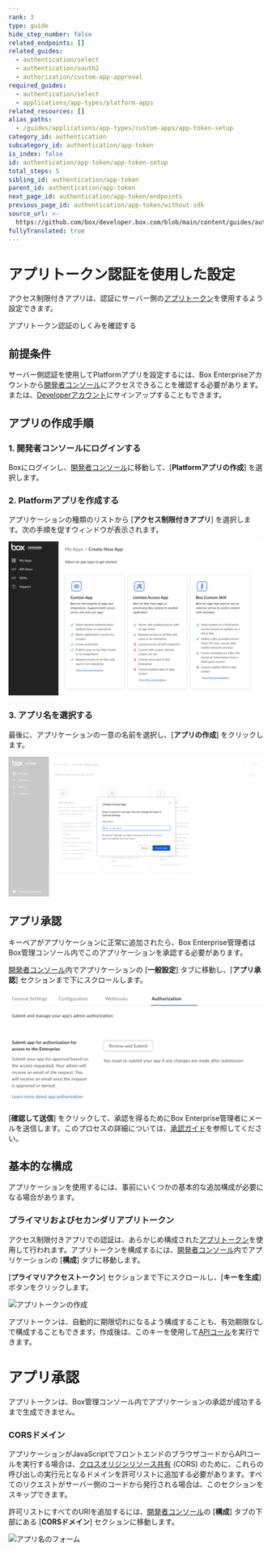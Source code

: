 ```yaml
---
rank: 3
type: guide
hide_step_number: false
related_endpoints: []
related_guides:
  - authentication/select
  - authentication/oauth2
  - authorization/custom-app-approval
required_guides:
  - authentication/select
  - applications/app-types/platform-apps
related_resources: []
alias_paths:
  - /guides/applications/app-types/custom-apps/app-token-setup
category_id: authentication
subcategory_id: authentication/app-token
is_index: false
id: authentication/app-token/app-token-setup
total_steps: 5
sibling_id: authentication/app-token
parent_id: authentication/app-token
next_page_id: authentication/app-token/endpoints
previous_page_id: authentication/app-token/without-sdk
source_url: >-
  https://github.com/box/developer.box.com/blob/main/content/guides/authentication/app-token/app-token-setup.md
fullyTranslated: true
---
```

# アプリトークン認証を使用した設定

アクセス制限付きアプリは、認証にサーバー側の[アプリトークン][app-token]を使用するよう設定できます。

<CTA to="g://authentication/app-token">

アプリトークン認証のしくみを確認する

</CTA>

## 前提条件

サーバー側認証を使用してPlatformアプリを設定するには、Box Enterpriseアカウントから[開発者コンソール][devconsole]にアクセスできることを確認する必要があります。または、[Developerアカウント][devaccount]にサインアップすることもできます。

## アプリの作成手順

### 1. 開発者コンソールにログインする

Boxにログインし、[開発者コンソール][devconsole]に移動して、\[**Platformアプリの作成**] を選択します。

### 2. Platformアプリを作成する

アプリケーションの種類のリストから \[**アクセス制限付きアプリ**] を選択します。次の手順を促すウィンドウが表示されます。

<ImageFrame border>

![アプリケーションの選択画面](../images/select-app-type.png)

</ImageFrame>

### 3. アプリ名を選択する

最後に、アプリケーションの一意の名前を選択し、\[**アプリの作成**] をクリックします。

<ImageFrame border width="600" center>

![アプリ名のフォーム](../images/limited-access-naming.png)

</ImageFrame>

## アプリ承認

キーペアがアプリケーションに正常に追加されたら、Box Enterprise管理者はBox管理コンソール内でこのアプリケーションを承認する必要があります。

[開発者コンソール][devconsole]内でアプリケーションの \[**一般設定**] タブに移動し、\[**アプリ承認**] セクションまで下にスクロールします。

<ImageFrame border width="400" center>

![キーの追加と管理](../images/app-authorization.png)

</ImageFrame>

\[**確認して送信**] をクリックして、承認を得るためにBox Enterprise管理者にメールを送信します。このプロセスの詳細については、[承認ガイド][auth]を参照してください。

## 基本的な構成

アプリケーションを使用するには、事前にいくつかの基本的な追加構成が必要になる場合があります。

### プライマリおよびセカンダリアプリトークン

アクセス制限付きアプリでの認証は、あらかじめ構成された[アプリトークン][app-token]を使用して行われます。アプリトークンを構成するには、[開発者コンソール][devconsole]内でアプリケーションの \[**構成**] タブに移動します。

\[**プライマリアクセストークン**] セクションまで下にスクロールし、\[**キーを生成**] ボタンをクリックします。

<ImageFrame border width="600" center>

![アプリトークンの作成](../images/app-generate-key.png)

</ImageFrame>

アプリトークンは、自動的に期限切れになるよう構成することも、有効期限なしで構成することもできます。作成後は、このキーを使用して[APIコール][api-calls]を実行できます。

<Message warning>

# アプリ承認

アプリトークンは、Box管理コンソール内でアプリケーションの承認が成功するまで生成できません。

</Message>

### CORSドメイン

アプリケーションがJavaScriptでフロントエンドのブラウザコードからAPIコールを実行する場合は、[クロスオリジンリソース共有][cors] (CORS) のために、これらの呼び出しの実行元となるドメインを許可リストに追加する必要があります。すべてのリクエストがサーバー側のコードから発行される場合は、このセクションをスキップできます。

許可リストにすべてのURIを追加するには、[開発者コンソール][devconsole]の \[**構成**] タブの下部にある \[**CORSドメイン**] セクションに移動します。

<ImageFrame border>

![アプリ名のフォーム](../images/app-cors.png)

</ImageFrame>

[devconsole]: https://app.box.com/developers/console

[devaccount]: https://account.box.com/signup/n/developer

[devtoken]: g://authentication/tokens/developer-tokens

[scopes]: g://api-calls/permissions-and-errors/scopes

[cors]: https://en.wikipedia.org/wiki/Cross-origin_resource_sharing

[app-token]: g://authentication/app-token

[api-calls]: g://api-calls

[auth]: g://authorization
